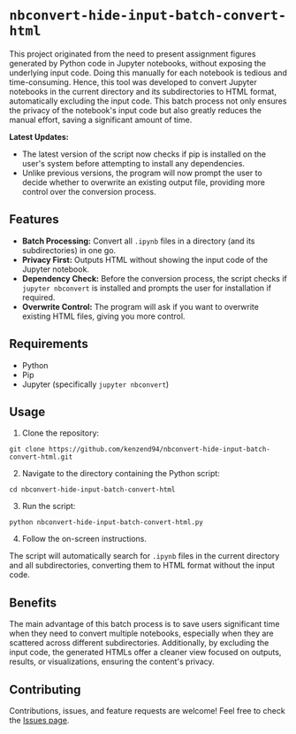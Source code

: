 # `nbconvert-hide-input-batch-convert-html`

This project originated from the need to present assignment figures generated by Python code in Jupyter notebooks, without exposing the underlying input code. Doing this manually for each notebook is tedious and time-consuming. Hence, this tool was developed to convert Jupyter notebooks in the current directory and its subdirectories to HTML format, automatically excluding the input code. This batch process not only ensures the privacy of the notebook's input code but also greatly reduces the manual effort, saving a significant amount of time.

**Latest Updates:** 

- The latest version of the script now checks if pip is installed on the user's system before attempting to install any dependencies.
- Unlike previous versions, the program will now prompt the user to decide whether to overwrite an existing output file, providing more control over the conversion process.

## Features

- **Batch Processing:** Convert all `.ipynb` files in a directory (and its subdirectories) in one go.
- **Privacy First:** Outputs HTML without showing the input code of the Jupyter notebook.
- **Dependency Check:** Before the conversion process, the script checks if `jupyter nbconvert` is installed and prompts the user for installation if required.
- **Overwrite Control:** The program will ask if you want to overwrite existing HTML files, giving you more control.
## Requirements

- Python
- Pip
- Jupyter (specifically `jupyter nbconvert`)

## Usage

1. Clone the repository:

``````
git clone https://github.com/kenzend94/nbconvert-hide-input-batch-convert-html.git
``````

2. Navigate to the directory containing the Python script:

``````
cd nbconvert-hide-input-batch-convert-html
``````

3. Run the script:

``````
python nbconvert-hide-input-batch-convert-html.py
``````

4. Follow the on-screen instructions.

The script will automatically search for `.ipynb` files in the current directory and all subdirectories, converting them to HTML format without the input code.

## Benefits

The main advantage of this batch process is to save users significant time when they need to convert multiple notebooks, especially when they are scattered across different subdirectories. Additionally, by excluding the input code, the generated HTMLs offer a cleaner view focused on outputs, results, or visualizations, ensuring the content's privacy.

## Contributing

Contributions, issues, and feature requests are welcome! Feel free to check the [Issues page](https://github.com/kenzend94/nbconvert-hide-input-batch-convert-html/issues).


